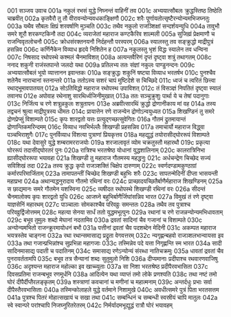 001  सञ्जय उवाच
001a नकुलं रभसं युद्धे निघ्नन्तं वाहिनीं तव
001c अभ्ययात्सौबलः क्रुद्धस्तिष्ठ तिष्ठेति चाब्रवीत्
002a कृतवैरौ तु तौ वीरावन्योन्यवधकाङ्क्षिणौ
002c शरैः पूर्णायतोत्सृष्टैरन्योन्यमभिजघ्नतुः
003a यथैव सौबलः क्षिप्रं शरवर्षाणि मुञ्चति
003c तथैव नकुलो राजञ्शिक्षां सन्दर्शयन्युधि
004a तावुभौ समरे शूरौ शरकण्टकिनौ तदा
004c व्यराजेतां महाराज कण्टकैरिव शाल्मली
005a सुजिह्मं प्रेक्षमाणौ च राजन्विवृतलोचनौ
005c क्रोधसंरक्तनयनौ निर्दहन्तौ परस्परम्
006a स्यालस्तु तव सङ्क्रुद्धो माद्रीपुत्रं हसन्निव
006c कर्णिनैकेन विव्याध हृदये निशितेन ह
007a नकुलस्तु भृशं विद्धः स्यालेन तव धन्विना
007c निषसाद रथोपस्थे कश्मलं चैनमाविशत्
008a अत्यन्तवैरिणं दृप्तं दृष्ट्वा शत्रुं तथागतम्
008c ननाद शकुनी राजंस्तपान्ते जलदो यथा
009a प्रतिलभ्य ततः संज्ञां नकुलः पाण्डुनन्दनः
009c अभ्ययात्सौबलं भूयो व्यात्तानन इवान्तकः
010a सङ्क्रुद्धः शकुनिं षष्ट्या विव्याध भरतर्षभ
010c पुनश्चैव शतेनैव नाराचानां स्तनान्तरे
011a ततोऽस्य सशरं चापं मुष्टिदेशे स चिच्छिदे
011c ध्वजं च त्वरितं छित्त्वा रथाद्भूमावपातयत्
012a सोऽतिविद्धो महाराज रथोपस्थ उपाविशत्
012c तं विसञ्ज्ञं निपतितं दृष्ट्वा स्यालं तवानघ
012e अपोवाह रथेनाशु सारथिर्ध्वजिनीमुखात्
013a ततः सञ्चुक्रुशुः पार्था ये च तेषां पदानुगाः
013c निर्जित्य च रणे शत्रून्नकुलः शत्रुतापनः
013e अब्रवीत्सारथिं क्रुद्धो द्रोणानीकाय मां वह
014a तस्य तद्वचनं श्रुत्वा माद्रीपुत्रस्य धीमतः
014c प्रायात्तेन रणे राजन्येन द्रोणोऽन्वयुध्यत
015a शिखण्डिनं तु समरे द्रोणप्रेप्सुं विशाम्पते
015c कृपः शारद्वतो यत्तः प्रत्युद्गच्छत्सुवेगितः
016a गौतमं द्रुतमायान्तं द्रोणान्तिकमरिन्दमम्
016c विव्याध नवभिर्भल्लैः शिखण्डी प्रहसन्निव
017a तमाचार्यो महाराज विद्ध्वा पञ्चभिराशुगैः
017c पुनर्विव्याध विंशत्या पुत्राणां प्रियकृत्तव
018a महद्युद्धं तयोरासीद्घोररूपं विशाम्पते
018c यथा देवासुरे युद्धे शम्बरामरराजयोः
019a शरजालावृतं व्योम चक्रतुस्तौ महारथौ
019c प्रकृत्या घोररूपं तदासीद्घोरतरं पुनः
020a रात्रिश्च भरतश्रेष्ठ योधानां युद्धशालिनाम्
020c कालरात्रिनिभा ह्यासीद्घोररूपा भयावहा
021a शिखण्डी तु महाराज गौतमस्य महद्धनुः
021c अर्धचन्द्रेण चिच्छेद सज्यं सविशिखं तदा
022a तस्य क्रुद्धः कृपो राजञ्शक्तिं चिक्षेप दारुणाम्
022c स्वर्णदण्डामकुण्ठाग्रां कर्मारपरिमार्जिताम्
023a तामापतन्तीं चिच्छेद शिखण्डी बहुभिः शरैः
023c सापतन्मेदिनीं दीप्ता भासयन्ती महाप्रभा
024a अथान्यद्धनुरादाय गौतमो रथिनां वरः
024c प्राच्छादयच्छितैर्बाणैर्महाराज शिखण्डिनम्
025a स छाद्यमानः समरे गौतमेन यशस्विना
025c व्यषीदत रथोपस्थे शिखण्डी रथिनां वरः
026a सीदन्तं चैनमालोक्य कृपः शारद्वतो युधि
026c आजघ्ने बहुभिर्बाणैर्जिघांसन्निव भारत
027a विमुखं तं रणे दृष्ट्वा याज्ञसेनिं महारथम्
027c पाञ्चालाः सोमकाश्चैव परिवव्रुः समन्ततः
028a तथैव तव पुत्राश्च परिवव्रुर्द्विजोत्तमम्
028c महत्या सेनया सार्धं ततो युद्धमभूत्पुनः
029a रथानां च रणे राजन्नन्योन्यमभिधावताम्
029c बभूव तुमुलः शब्दो मेघानां नदतामिव
030a द्रवतां सादिनां चैव गजानां च विशाम्पते
030c अन्योन्यमभितो राजन्क्रूरमायोधनं बभौ
031a पत्तीनां द्रवतां चैव पदशब्देन मेदिनी
031c अकम्पत महाराज भयत्रस्तेव चाङ्गना
032a रथा रथान्समासाद्य प्रद्रुता वेगवत्तरम्
032c न्यगृह्णन्बहवो राजञ्शलभान्वायसा इव
033a तथा गजान्प्रभिन्नांश्च सुप्रभिन्ना महागजाः
033c तस्मिन्नेव पदे यत्ता निगृह्णन्ति स्म भारत
034a सादी सादिनमासाद्य पदाती च पदातिनम्
034c समासाद्य रणेऽन्योन्यं संरब्धा नातिचक्रमुः
035a धावतां द्रवतां चैव पुनरावर्ततामपि
035c बभूव तत्र सैन्यानां शब्दः सुतुमुलो निशि
036a दीप्यमानाः प्रदीपाश्च रथवारणवाजिषु
036c अदृश्यन्त महाराज महोल्का इव खाच्च्युताः
037a सा निशा भरतश्रेष्ठ प्रदीपैरवभासिता
037c दिवसप्रतिमा राजन्बभूव रणमूर्धनि
038a आदित्येन यथा व्याप्तं तमो लोके प्रणश्यति
038c तथा नष्टं तमो घोरं दीपैर्दीप्तैरलङ्कृतम्
039a शस्त्राणां कवचानां च मणीनां च महात्मनाम्
039c अन्तर्दधुः प्रभाः सर्वा दीपैस्तैरवभासिताः
040a तस्मिन्कोलाहले युद्धे वर्तमाने निशामुखे
040c अवधीत्समरे पुत्रं पिता भरतसत्तम
041a पुत्रश्च पितरं मोहात्सखायं च सखा तथा
041c सम्बन्धिनं च सम्बन्धी स्वस्रीयं चापि मातुलः
042a स्वे स्वान्परे परांश्चापि निजघ्नुरितरेतरम्
042c निर्मर्यादमभूद्युद्धं रात्रौ घोरं भयावहम्


